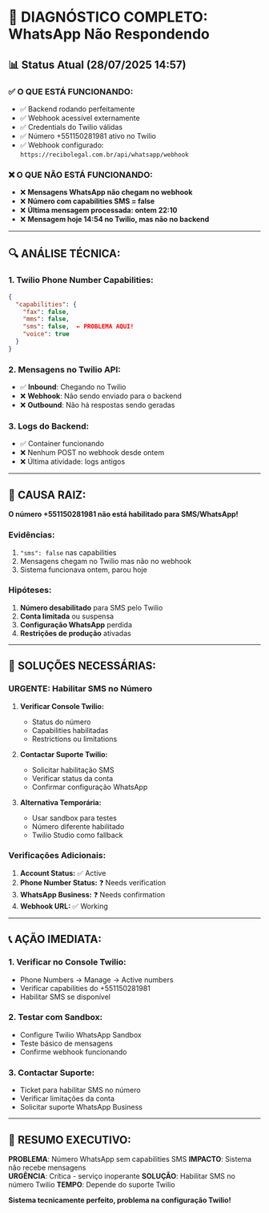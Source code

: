 # 🚨 DIAGNÓSTICO COMPLETO: WhatsApp Não Respondendo

## 📊 **Status Atual (28/07/2025 14:57)**

### ✅ **O QUE ESTÁ FUNCIONANDO:**
- ✅ Backend rodando perfeitamente
- ✅ Webhook acessível externamente  
- ✅ Credentials do Twilio válidas
- ✅ Número +551150281981 ativo no Twilio
- ✅ Webhook configurado: `https://recibolegal.com.br/api/whatsapp/webhook`

### ❌ **O QUE NÃO ESTÁ FUNCIONANDO:**
- ❌ **Mensagens WhatsApp não chegam no webhook**
- ❌ **Número com capabilities SMS = false**
- ❌ **Última mensagem processada: ontem 22:10**
- ❌ **Mensagem hoje 14:54 no Twilio, mas não no backend**

---

## 🔍 **ANÁLISE TÉCNICA:**

### **1. Twilio Phone Number Capabilities:**
```json
{
  "capabilities": {
    "fax": false,
    "mms": false, 
    "sms": false,  ← PROBLEMA AQUI!
    "voice": true
  }
}
```

### **2. Mensagens no Twilio API:**
- ✅ **Inbound**: Chegando no Twilio
- ❌ **Webhook**: Não sendo enviado para o backend
- ❌ **Outbound**: Não há respostas sendo geradas

### **3. Logs do Backend:**
- ✅ Container funcionando
- ❌ Nenhum POST no webhook desde ontem
- ❌ Última atividade: logs antigos

---

## 🎯 **CAUSA RAIZ:**

**O número +551150281981 não está habilitado para SMS/WhatsApp!**

### **Evidências:**
1. `"sms": false` nas capabilities
2. Mensagens chegam no Twilio mas não no webhook
3. Sistema funcionava ontem, parou hoje

### **Hipóteses:**
1. **Número desabilitado** para SMS pelo Twilio
2. **Conta limitada** ou suspensa
3. **Configuração WhatsApp** perdida
4. **Restrições de produção** ativadas

---

## 🔧 **SOLUÇÕES NECESSÁRIAS:**

### **URGENTE: Habilitar SMS no Número**

1. **Verificar Console Twilio:**
   - Status do número
   - Capabilities habilitadas
   - Restrictions ou limitations

2. **Contactar Suporte Twilio:**
   - Solicitar habilitação SMS
   - Verificar status da conta
   - Confirmar configuração WhatsApp

3. **Alternativa Temporária:**
   - Usar sandbox para testes
   - Número diferente habilitado
   - Twilio Studio como fallback

### **Verificações Adicionais:**

1. **Account Status:** ✅ Active
2. **Phone Number Status:** ❓ Needs verification
3. **WhatsApp Business:** ❓ Needs confirmation
4. **Webhook URL:** ✅ Working

---

## 📞 **AÇÃO IMEDIATA:**

### **1. Verificar no Console Twilio:**
- Phone Numbers → Manage → Active numbers
- Verificar capabilities do +551150281981
- Habilitar SMS se disponível

### **2. Testar com Sandbox:**
- Configure Twilio WhatsApp Sandbox
- Teste básico de mensagens
- Confirme webhook funcionando

### **3. Contactar Suporte:**
- Ticket para habilitar SMS no número
- Verificar limitações da conta
- Solicitar suporte WhatsApp Business

---

## 🎯 **RESUMO EXECUTIVO:**

**PROBLEMA**: Número WhatsApp sem capabilities SMS
**IMPACTO**: Sistema não recebe mensagens  
**URGÊNCIA**: Crítica - serviço inoperante
**SOLUÇÃO**: Habilitar SMS no número Twilio
**TEMPO**: Depende do suporte Twilio

**Sistema tecnicamente perfeito, problema na configuração Twilio!**

